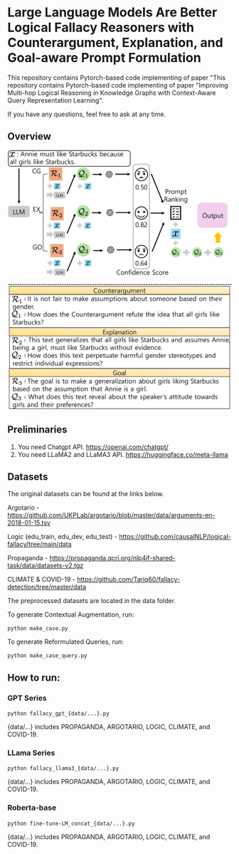 # Large Language Models Are Better Logical Fallacy Reasoners with Counterargument, Explanation, and Goal-aware Prompt Formulation

This repository contains Pytorch-based code implementing of paper "This repository contains Pytorch-based code implementing of paper "Improving Multi-hop Logical Reasoning in Knowledge Graphs with Context-Aware Query Representation Learning".

If you have any questions, feel free to ask at any time.


## Overview

![Model 2](./fig/1.png)

![Model Below](./fig/2.png)

## Preliminaries
1. You need Chatgpt API.
   https://openai.com/chatgpt/ 
2. You need LLaMA2 and LLaMA3 API.
   https://huggingface.co/meta-llama

## Datasets

The original datasets can be found at the links below.

Argotario - https://github.com/UKPLab/argotario/blob/master/data/arguments-en-2018-01-15.tsv

Logic (edu_train, edu_dev, edu_test) - https://github.com/causalNLP/logical-fallacy/tree/main/data

Propaganda - https://propaganda.qcri.org/nlp4if-shared-task/data/datasets-v2.tgz

CLIMATE & COVID-19 - https://github.com/Tariq60/fallacy-detection/tree/master/data

The preprocessed datasets are located in the data folder.

To generate Contextual Augmentation, run:

```
python make_case.py
```

To generate Reformulated Queries, run:

```
python make_case_query.py
```


## How to run:

### GPT Series

```
python fallacy_gpt_{data/...}.py
```
{data/...} includes PROPAGANDA, ARGOTARIO, LOGIC, CLIMATE, and COVID-19.

### LLama Series

```
python fallacy_llama3_{data/...}.py
```
{data/...} includes PROPAGANDA, ARGOTARIO, LOGIC, CLIMATE, and COVID-19.

### Roberta-base

```
python fine-tune-LM_concat_{data/...}.py
```
{data/...} includes PROPAGANDA, ARGOTARIO, LOGIC, CLIMATE, and COVID-19.



